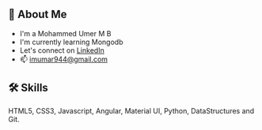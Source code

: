 ## 🚀 About Me
- I'm a Mohammed Umer M B
- I'm currently learning Mongodb
- Let's connect on [LinkedIn](https://www.linkedin.com/in/umarmb/)
- 📫 imumar944@gmail.com

## 🛠 Skills
HTML5, CSS3, Javascript, Angular, Material UI, Python, DataStructures and Git.

